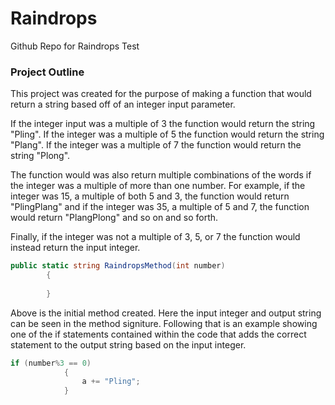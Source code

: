 # Raindrops
Github Repo for Raindrops Test
### Project Outline
This project was created for the purpose of making a function that would return a string based off of an integer input parameter.

If the integer input was a multiple of 3 the function would return the string "Pling". If the integer was a multiple of 5 the function would return the string "Plang". If the integer was a multiple of 7 the function would return the string "Plong".

The function would was also return multiple combinations of the words if the integer was a multiple of more than one number. For example, if the integer was 15, a multiple of both 5 and 3, the function would return "PlingPlang" and if the integer was 35, a multiple of 5 and 7, the function would return "PlangPlong" and so on and so forth.

Finally, if the integer was not a multiple of 3, 5, or 7 the function would instead return the input integer.
```csharp
public static string RaindropsMethod(int number)
        {
            
        }
```
Above is the initial method created. Here the input integer and output string can be seen in the method signiture. Following that is an example showing one of the if statements contained within the code that adds the correct statement to the output string based on the input integer.
```csharp
if (number%3 == 0)
            {
                a += "Pling";
            }
```

